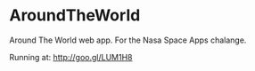 AroundTheWorld
==============

Around The World web app. For the Nasa Space Apps chalange.

Running at: http://goo.gl/LUM1H8


